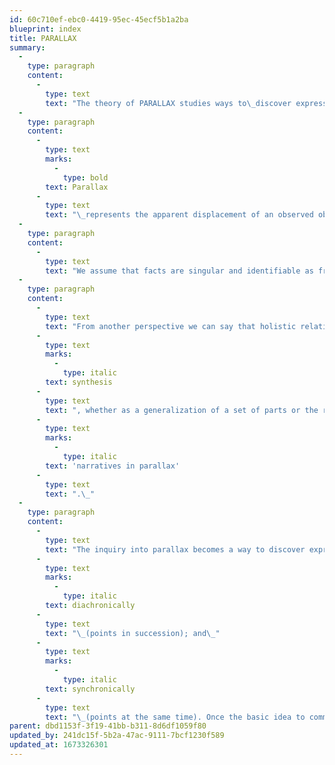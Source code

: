 ```yaml
---
id: 60c710ef-ebc0-4419-95ec-45ecf5b1a2ba
blueprint: index
title: PARALLAX
summary:
  -
    type: paragraph
    content:
      -
        type: text
        text: "The theory of PARALLAX studies ways to\_discover expressive options for communicating ideas."
  -
    type: paragraph
    content:
      -
        type: text
        marks:
          -
            type: bold
        text: Parallax
      -
        type: text
        text: "\_represents the apparent displacement of an observed object due to a change in the position of the observer. For example, when pictures of a singular object are taken with a camera from different positions or lens changes the resulting photo images will vary but still represent the same object.\_"
  -
    type: paragraph
    content:
      -
        type: text
        text: "We assume that facts are singular and identifiable as frozen entities. Yet, whatever singularity we perceive that appearance is false because all identity implicates the principle of mediation. In other words, perception depends on a process wherein a part cannot escape its relational web of complexity. This suggests also that everything exists as a narrative, a story being a collection of parts operating in parallax to serve a larger whole.\_"
  -
    type: paragraph
    content:
      -
        type: text
        text: "From another perspective we can say that holistic relationships can collapse the many views in parallax into one and become a single idea. That collapse is the result of a\_"
      -
        type: text
        marks:
          -
            type: italic
        text: synthesis
      -
        type: text
        text: ", whether as a generalization of a set of parts or the result of an illuminated insight. The cognizance of any singularity thus means for us to break things up into even smaller parts to determine what is communicated and why these micro-macro patterns all point to an operating principle called\_"
      -
        type: text
        marks:
          -
            type: italic
        text: 'narratives in parallax'
      -
        type: text
        text: ".\_"
  -
    type: paragraph
    content:
      -
        type: text
        text: "The inquiry into parallax becomes a way to discover expressive options for ideas; framed as serving a narrative can be done from two perspectives of time:\_"
      -
        type: text
        marks:
          -
            type: italic
        text: diachronically
      -
        type: text
        text: "\_(points in succession); and\_"
      -
        type: text
        marks:
          -
            type: italic
        text: synchronically
      -
        type: text
        text: "\_(points at the same time). Once the basic idea to communicate is determined, representations for that idea can be expressed as a short narrative diachronically in three to five steps. That is followed by an inquiry of expressive options that represent parts of the idea from different points-of-view synchronically. This diachronic/synchronic matrix then becomes a system to select parts that serve as parallax views to express that idea. The narrative for that idea can be configured an a variety of ways—sequenced in time or as a single unit."
parent: dbd1153f-3f19-41bb-b311-8d6df1059f80
updated_by: 241dc15f-5b2a-47ac-9111-7bcf1230f589
updated_at: 1673326301
---
```

